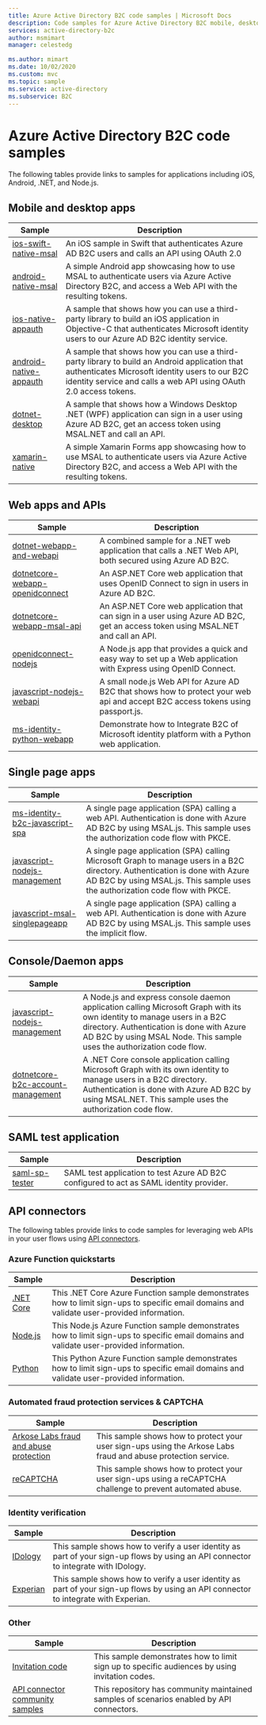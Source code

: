 ```yaml
---
title: Azure Active Directory B2C code samples | Microsoft Docs
description: Code samples for Azure Active Directory B2C mobile, desktop, web, and single-page applications.
services: active-directory-b2c
author: msmimart
manager: celestedg

ms.author: mimart
ms.date: 10/02/2020
ms.custom: mvc
ms.topic: sample
ms.service: active-directory
ms.subservice: B2C
---
```


# Azure Active Directory B2C code samples

The following tables provide links to samples for applications including iOS, Android, .NET, and Node.js.

## Mobile and desktop apps

| Sample | Description |
|--------| ----------- |
| [ios-swift-native-msal](https://github.com/Azure-Samples/active-directory-b2c-ios-swift-native-msal) | An iOS sample in Swift that authenticates Azure AD B2C users and calls an API using OAuth 2.0 |
| [android-native-msal](https://github.com/Azure-Samples/ms-identity-android-java#b2cmodefragment-class) | A simple Android app showcasing how to use MSAL to authenticate users via Azure Active Directory B2C, and access a Web API with the resulting tokens. |
| [ios-native-appauth](https://github.com/Azure-Samples/active-directory-b2c-ios-native-appauth) | A sample that shows how you can use a third-party library to build an iOS application in Objective-C that authenticates Microsoft identity users to our Azure AD B2C identity service. |
| [android-native-appauth](https://github.com/Azure-Samples/active-directory-b2c-android-native-appauth) | A sample that shows how you can use a third-party library to build an Android application that authenticates Microsoft identity users to our B2C identity service and calls a web API using OAuth 2.0 access tokens. |
| [dotnet-desktop](https://github.com/Azure-Samples/active-directory-b2c-dotnet-desktop) | A sample that shows how a Windows Desktop .NET (WPF) application can sign in a user using Azure AD B2C, get an access token using MSAL.NET and call an API. |
| [xamarin-native](https://github.com/Azure-Samples/active-directory-b2c-xamarin-native) | A simple Xamarin Forms app showcasing how to use MSAL to authenticate users via Azure Active Directory B2C, and access a Web API with the resulting tokens. |

## Web apps and APIs

| Sample | Description |
|--------| ----------- |
| [dotnet-webapp-and-webapi](https://github.com/Azure-Samples/active-directory-b2c-dotnet-webapp-and-webapi) | A combined sample for a .NET web application that calls a .NET Web API, both secured using Azure AD B2C. |
| [dotnetcore-webapp-openidconnect](https://github.com/Azure-Samples/active-directory-aspnetcore-webapp-openidconnect-v2/tree/master/1-WebApp-OIDC/1-5-B2C) | An ASP.NET Core web application that uses OpenID Connect to sign in users in Azure AD B2C. |
| [dotnetcore-webapp-msal-api](https://github.com/Azure-Samples/active-directory-aspnetcore-webapp-openidconnect-v2/tree/master/4-WebApp-your-API/4-2-B2C) | An ASP.NET Core web application that can sign in a user using Azure AD B2C, get an access token using MSAL.NET and call an API. |
| [openidconnect-nodejs](https://github.com/AzureADQuickStarts/B2C-WebApp-OpenIDConnect-NodeJS) | A Node.js app that provides a quick and easy way to set up a Web application with Express using OpenID Connect. |
| [javascript-nodejs-webapi](https://github.com/Azure-Samples/active-directory-b2c-javascript-nodejs-webapi) | A small node.js Web API for Azure AD B2C that shows how to protect your web api and accept B2C access tokens using passport.js. |
| [ms-identity-python-webapp](https://github.com/Azure-Samples/ms-identity-python-webapp/blob/master/README_B2C.md) | Demonstrate how to Integrate B2C of Microsoft identity platform with a Python web application.  |

## Single page apps

| Sample | Description |
|--------| ----------- |
| [ms-identity-b2c-javascript-spa](https://github.com/Azure-Samples/ms-identity-b2c-javascript-spa) | A single page application (SPA) calling a web API. Authentication is done with Azure AD B2C by using MSAL.js. This sample uses the authorization code flow with PKCE. |
| [javascript-nodejs-management](https://github.com/Azure-Samples/ms-identity-b2c-javascript-nodejs-management/tree/main/Chapter1) | A single page application (SPA) calling Microsoft Graph to manage users in a B2C directory. Authentication is done with Azure AD B2C by using MSAL.js. This sample uses the authorization code flow with PKCE.|
| [javascript-msal-singlepageapp](https://github.com/Azure-Samples/active-directory-b2c-javascript-msal-singlepageapp) | A single page application (SPA) calling a web API. Authentication is done with Azure AD B2C by using MSAL.js. This sample uses the implicit flow.|

## Console/Daemon apps

| Sample | Description |
|--------| ----------- |
| [javascript-nodejs-management](https://github.com/Azure-Samples/ms-identity-b2c-javascript-nodejs-management/tree/main/Chapter2) | A Node.js and express console daemon application calling Microsoft Graph with its own identity to manage users in a B2C directory. Authentication is done with Azure AD B2C by using MSAL Node. This sample uses the authorization code flow.|
| [dotnetcore-b2c-account-management](https://github.com/Azure-Samples/ms-identity-dotnetcore-b2c-account-management) | A .NET Core console application calling Microsoft Graph with its own identity to manage users in a B2C directory. Authentication is done with Azure AD B2C by using MSAL.NET. This sample uses the authorization code flow.|

## SAML test application

| Sample | Description |
|--------| ----------- |
| [saml-sp-tester](https://github.com/azure-ad-b2c/saml-sp-tester/tree/master/source-code) | SAML test application to test Azure AD B2C configured to act as SAML identity provider. |

## API connectors

The following tables provide links to code samples for leveraging web APIs in your user flows using [API connectors](api-connectors-overview.md).

### Azure Function quickstarts

| Sample                                                                                                                          | Description                                                                                                                                               |
| ------------------------------------------------------------------------------------------------------------------------------- | --------------------------------------------------------------------------------------------------------------------------------------------------------- |
| [.NET Core](https://github.com/Azure-Samples/active-directory-dotnet-external-identities-api-connector-azure-function-validate) | This .NET Core Azure Function sample demonstrates how to limit sign-ups to specific email domains and validate user-provided information. |
| [Node.js](https://github.com/Azure-Samples/active-directory-nodejs-external-identities-api-connector-azure-function-validate)   | This Node.js Azure Function sample demonstrates how to limit sign-ups to specific email domains and validate user-provided information.  |
| [Python](https://github.com/Azure-Samples/active-directory-python-external-identities-api-connector-azure-function-validate)    | This Python Azure Function sample demonstrates how to limit sign-ups to specific email domains and validate user-provided information.    |


### Automated fraud protection services & CAPTCHA
| Sample                                                                                                            | Description                                                                                                                          |
| ----------------------------------------------------------------------------------------------------------------- | ------------------------------------------------------------------------------------------------------------------------------------ |
| [Arkose Labs fraud and abuse protection](https://github.com/Azure-Samples/active-directory-b2c-node-sign-up-user-flow-arkose) | This sample shows how to protect your user sign-ups using the Arkose Labs fraud and abuse protection service. |
| [reCAPTCHA](https://github.com/Azure-Samples/active-directory-b2c-node-sign-up-user-flow-captcha) | This sample shows how to protect your user sign-ups using a reCAPTCHA challenge to prevent automated abuse. |


### Identity verification

| Sample                                                                                                            | Description                                                                                                                          |
| ----------------------------------------------------------------------------------------------------------------- | ------------------------------------------------------------------------------------------------------------------------------------ |
| [IDology](https://github.com/Azure-Samples/active-directory-dotnet-external-identities-idology-identity-verification) | This sample shows how to verify a user identity as part of your sign-up flows by using an API connector to integrate with IDology. |
| [Experian](https://github.com/Azure-Samples/active-directory-dotnet-external-identities-experian-identity-verification) | This sample shows how to verify a user identity as part of your sign-up flows by using an API connector to integrate with Experian. |


### Other

| Sample                                                                                                            | Description                                                                                                                          |
| ----------------------------------------------------------------------------------------------------------------- | ------------------------------------------------------------------------------------------------------------------------------------ |
| [Invitation code](https://github.com/Azure-Samples/active-directory-b2c-node-sign-up-user-flow-invitation-code) | This sample demonstrates how to limit sign up to specific audiences by using invitation codes.|
| [API connector community samples](https://github.com/azure-ad-b2c/api-connector-samples) | This repository has community maintained samples of scenarios enabled by API connectors.|

